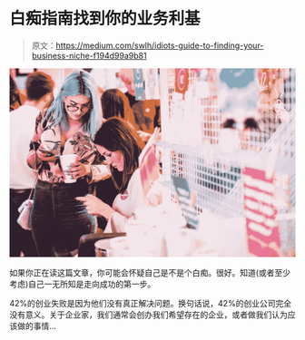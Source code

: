 # 白痴指南找到你的业务利基

> 原文：<https://medium.com/swlh/idiots-guide-to-finding-your-business-niche-f194d99a9b81>

![](img/e9deddb7809aef1c43109c71d3efeb3d.png)

如果你正在读这篇文章，你可能会怀疑自己是不是个白痴。很好。知道(或者至少考虑)自己一无所知是走向成功的第一步。

42%的创业失败是因为他们没有真正解决问题。换句话说，42%的创业公司完全没有意义。关于企业家，我们通常会创办我们希望存在的企业，或者做我们认为应该做的事情…